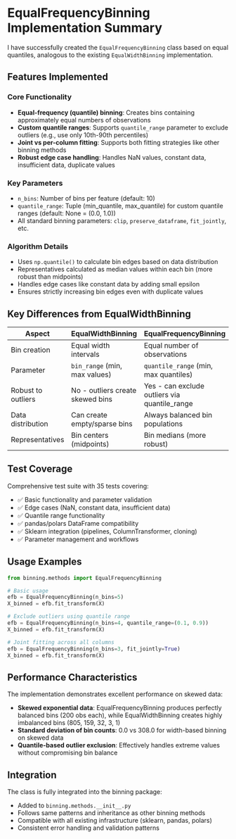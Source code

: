 # EqualFrequencyBinning Implementation Summary

I have successfully created the `EqualFrequencyBinning` class based on equal quantiles, analogous to the existing `EqualWidthBinning` implementation.

## Features Implemented

### Core Functionality
- **Equal-frequency (quantile) binning**: Creates bins containing approximately equal numbers of observations
- **Custom quantile ranges**: Supports `quantile_range` parameter to exclude outliers (e.g., use only 10th-90th percentiles)
- **Joint vs per-column fitting**: Supports both fitting strategies like other binning methods
- **Robust edge case handling**: Handles NaN values, constant data, insufficient data, duplicate values

### Key Parameters
- `n_bins`: Number of bins per feature (default: 10)
- `quantile_range`: Tuple (min_quantile, max_quantile) for custom quantile ranges (default: None = (0.0, 1.0))
- All standard binning parameters: `clip`, `preserve_dataframe`, `fit_jointly`, etc.

### Algorithm Details
- Uses `np.quantile()` to calculate bin edges based on data distribution
- Representatives calculated as median values within each bin (more robust than midpoints)
- Handles edge cases like constant data by adding small epsilon
- Ensures strictly increasing bin edges even with duplicate values

## Key Differences from EqualWidthBinning

| Aspect | EqualWidthBinning | EqualFrequencyBinning |
|--------|-------------------|----------------------|
| Bin creation | Equal width intervals | Equal number of observations |
| Parameter | `bin_range` (min, max values) | `quantile_range` (min, max quantiles) |
| Robust to outliers | No - outliers create skewed bins | Yes - can exclude outliers via quantile_range |
| Data distribution | Can create empty/sparse bins | Always balanced bin populations |
| Representatives | Bin centers (midpoints) | Bin medians (more robust) |

## Test Coverage

Comprehensive test suite with 35 tests covering:
- ✅ Basic functionality and parameter validation
- ✅ Edge cases (NaN, constant data, insufficient data)
- ✅ Quantile range functionality
- ✅ pandas/polars DataFrame compatibility
- ✅ Sklearn integration (pipelines, ColumnTransformer, cloning)
- ✅ Parameter management and workflows

## Usage Examples

```python
from binning.methods import EqualFrequencyBinning

# Basic usage
efb = EqualFrequencyBinning(n_bins=5)
X_binned = efb.fit_transform(X)

# Exclude outliers using quantile range
efb = EqualFrequencyBinning(n_bins=4, quantile_range=(0.1, 0.9))
X_binned = efb.fit_transform(X)

# Joint fitting across all columns
efb = EqualFrequencyBinning(n_bins=3, fit_jointly=True)
X_binned = efb.fit_transform(X)
```

## Performance Characteristics

The implementation demonstrates excellent performance on skewed data:
- **Skewed exponential data**: EqualFrequencyBinning produces perfectly balanced bins (200 obs each), while EqualWidthBinning creates highly imbalanced bins (805, 159, 32, 3, 1)
- **Standard deviation of bin counts**: 0.0 vs 308.0 for width-based binning on skewed data
- **Quantile-based outlier exclusion**: Effectively handles extreme values without compromising bin balance

## Integration

The class is fully integrated into the binning package:
- Added to `binning.methods.__init__.py`
- Follows same patterns and inheritance as other binning methods
- Compatible with all existing infrastructure (sklearn, pandas, polars)
- Consistent error handling and validation patterns
